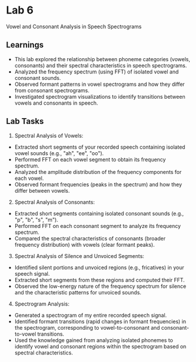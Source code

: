 
# Lab 6

Vowel and Consonant Analysis in Speech Spectrograms


## Learnings
- This lab explored the relationship between phoneme categories (vowels, consonants) and their spectral characteristics in speech spectrograms.
- Analyzed the frequency spectrum (using FFT) of isolated vowel and consonant sounds.
- Observed formant patterns in vowel spectrograms and how they differ from consonant spectrograms.
- Investigated spectrogram visualizations to identify transitions between vowels and consonants in speech.

## Lab Tasks
1. Spectral Analysis of Vowels:

- Extracted short segments of your recorded speech containing isolated vowel sounds (e.g., "ah", "ee", "oo").
- Performed FFT on each vowel segment to obtain its frequency spectrum.
- Analyzed the amplitude distribution of the frequency components for each vowel.
- Observed formant frequencies (peaks in the spectrum) and how they differ between vowels.

2. Spectral Analysis of Consonants:

- Extracted short segments containing isolated consonant sounds (e.g., "p", "b", "s", "m").
- Performed FFT on each consonant segment to analyze its frequency spectrum.
- Compared the spectral characteristics of consonants (broader frequency distribution) with vowels (clear formant peaks).

3. Spectral Analysis of Silence and Unvoiced Segments:

- Identified silent portions and unvoiced regions (e.g., fricatives) in your speech signal.
- Extracted short segments from these regions and computed their FFT.
- Observed the low-energy nature of the frequency spectrum for silence and the characteristic patterns for unvoiced sounds.

4. Spectrogram Analysis:

- Generated a spectrogram of my entire recorded speech signal.
- Identified formant transitions (rapid changes in formant frequencies) in the spectrogram, corresponding to vowel-to-consonant and consonant-to-vowel transitions.
- Used the knowledge gained from analyzing isolated phonemes to identify vowel and consonant regions within the spectrogram based on spectral characteristics.